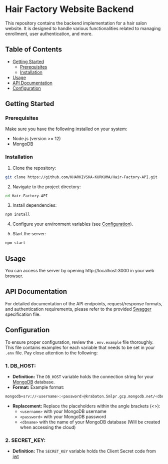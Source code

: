 # Hair Factory Website Backend

This repository contains the backend implementation for a hair salon website. It is designed to handle various functionalities related to managing enrollment, user authentication, and more.

## Table of Contents

- [Getting Started](#getting-started)
  - [Prerequisites](#prerequisites)
  - [Installation](#installation)
- [Usage](#usage)
- [API Documentation](#api-documentation)
- [Configuration](#configuration)

## Getting Started

### Prerequisites

Make sure you have the following installed on your system:

- Node.js (version >= 12)
- MongoDB

### Installation

1. Clone the repository:

```bash
git clone https://github.com/KHARKIVSKA-KURKUMA/Hair-Factory-API.git
```

2. Navigate to the project directory:

```bash
cd Hair-Factory-API
```

3. Install dependencies:

```bash
npm install
```

4. Configure your environment variables (see [Configuration](#configuration)).

5. Start the server:

```bash
npm start
```

## Usage

You can access the server by opening http://localhost:3000 in your web browser.

## API Documentation

For detailed documentation of the API endpoints, request/response formats, and authentication requirements, please refer to the provided [Swagger](https://hair-factory-api.onrender.com/api-docs/) specification file.

## Configuration

To ensure proper configuration, review the `.env.example` file thoroughly. This file contains examples for each variable that needs to be set in your `.env` file. Pay close attention to the following:

### 1. DB_HOST:

- **Definition:** The `DB_HOST` variable holds the connection string for your [MongoDB](https://www.mongodb.com/) database.
- **Format:** Example format:

```bash
mongodb+srv://<username>:<password>@krabaton.5mlpr.gcp.mongodb.net/<dbname>?retryWrites=true&w=majority
```

- **Replacement:** Replace the placeholders within the angle brackets (<>):
  - `<username>` with your MongoDB username
  - `<password>` with your MongoDB password
  - `<dbname>` with the name of your MongoDB database (Will be created when accessing the cloud)

### 2. SECRET_KEY:

- **Definition:** The `SECRET_KEY` variable holds the Client Secret code from [jwt](https://jwt.io/)
